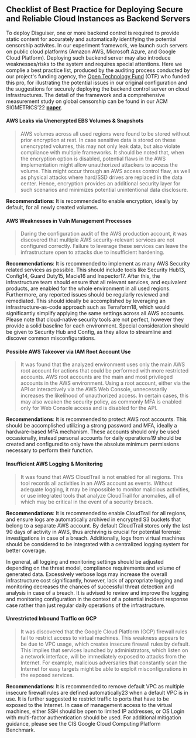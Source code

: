## Checklist of Best Practice for Deploying Secure and Reliable Cloud Instances as Backend Servers

To deploy Disguiser, one or more backend control is required to provide static content for accurately and automatically identifying the potential censorship activites. In our experiment framework, we launch such servers on public cloud platforms (Amazon AWS, Microsoft Azure, and Google Cloud Platform). Deploying such backend server may also introduce weaknesses/risks to the system and requires special attentions. Here we complie a best practice list, produced by the auditing process conducted by our project's funding agency, the  [Open Technology Fund](https://www.opentech.fund/) (OTF) who funded this pro, for illustrating the potential issues in our original configuration and the suggestions for securely deploying the backend control server on cloud infrastructures. The detail of the framework and a comprehensive measurement study on global censorship can be found in our ACM SIGMETRICS’22 **[paper](https://e2ecensor.github.io/assets/pdf/sigmetrics22.pdf)**.

#### AWS Leaks via Unencrypted EBS Volumes & Snapshots 

> AWS volumes across all used regions were found to be stored without prior encryption at rest. In case sensitive data is stored on these unencrypted volumes, this may not only leak data, but also violate compliance with multiple frameworks. It should be noted that, when the encryption option is disabled, potential flaws in the AWS implementation might allow unauthorized attackers to access the volume. This might occur through an AWS access control flaw, as well as physical attacks where hard/SSD drives are replaced in the data center. Hence, encryption provides an additional security layer for such scenarios and minimizes potential unintentional data disclosure. 

**Recommendations**: It is recommended to enable encryption, ideally by default, for all newly created volumes.

#### AWS Weaknesses in Vuln Management Processes

> During the configuration audit of the AWS production account, it was discovered that multiple AWS security-relevant services are not configured correctly. Failure to leverage these services can leave the infrastructure open to attacks due to insufficient hardening.

**Recommendations**: It is recommended to implement as many AWS Security related services as possible. This should include tools like Security Hub13, Config14, Guard Duty15, Macie16 and Inspector17. After this, the infrastructure team should ensure that all relevant services, and equivalent products, are enabled for the whole environment in all used regions. Furthermore, any reported issues should be regularly reviewed and remediated. This should ideally be accomplished by leveraging an infrastructure-as-code approach such as Terraform18, which would significantly simplify applying the same settings across all AWS accounts. Please note that cloud-native security tools are not perfect, however they provide a solid baseline for each environment. Special consideration should be given to Security Hub and Config, as they allow to streamline and discover common misconfigurations.

#### Possible AWS Takeover via IAM Root Account Use

> It was found that the analyzed environment uses only the main AWS root account for actions that could be performed with more restricted accounts. AWS root accounts are the main and most privileged accounts in the AWS environment. Using a root account, either via the API or interactively via the AWS Web Console, unnecessarily increases the likelihood of unauthorized access. In certain cases, this may also weaken the security policy, as commonly MFA is enabled only for Web Console access and is disabled for the API.

**Recommendations**: It is recommended to protect AWS root accounts. This should be accomplished utilizing a strong password and MFA, ideally a hardware-based MFA mechanism. These accounts should only be used occasionally, instead personal accounts for daily operations19 should be created and configured to only have the absolute minimum permissions necessary to perform their function.

#### Insufficient AWS Logging & Monitoring

> It was found that AWS CloudTrail is not enabled for all regions. This tool records all activities in an AWS account as events. Without adequate logging, it may be impossible to monitor malicious activities, or use integrated tools that analyze CloudTrail for anomalies, all of which may be critical in the event of a security breach.


**Recommendations**: It is recommended to enable CloudTrail for all regions, and ensure logs are automatically archived in encrypted S3 buckets that belong to a separate AWS account. By default CloudTrail stores only the last 90 days of activity in AWS, thus archiving is crucial for potential forensic investigations in case of a breach. Additionally, logs from virtual machines should be considered to be integrated with a centralized logging system for better coverage.

In general, all logging and monitoring settings should be adjusted depending on the threat model, compliance requirements and volume of generated data. Excessively verbose logs may increase the overall infrastructure cost significantly, however, lack of appropriate logging and monitoring decreases the chances of successful threat detection and analysis in case of a breach. It is advised to review and improve the logging and monitoring configuration in the context of a potential incident response case rather than just regular daily operations of the infrastructure.


#### Unrestricted Inbound Traffic on GCP

> It was discovered that the Google Cloud Platform (GCP) firewall rules fail to restrict access to virtual machines. This weakness appears to be due to VPC usage, which creates insecure firewall rules by default. This implies that services launched by administrators, which listen on a network interface, will be immediately exposed to attacks from the Internet. For example, malicious adversaries that constantly scan the Internet for easy targets might be able to exploit misconfigurations in the exposed services.

**Recommendations**: It is recommended to remove default VPC as multiple insecure firewall rules are defined automatically23 when a default VPC is in use. It is further suggested to restrict traffic to ports that have to be exposed to the Internet. In case of management access to the virtual machines, either SSH should be open to limited IP addresses, or OS Login with multi-factor authentication should be used. For additional mitigation guidance, please see the CIS Google Cloud Computing Platform Benchmark.


















